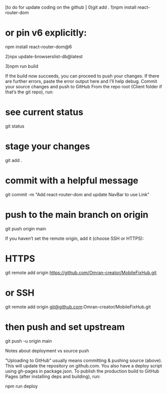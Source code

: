 [to do for update coding on the github ]
0)git add .
1)npm install react-router-dom
# or pin v6 explicitly:
npm install react-router-dom@6

2)npx update-browserslist-db@latest


3)npm run build

If the build now succeeds, you can proceed to push your changes.
If there are further errors, paste the error output here and I’ll help debug.
Commit your source changes and push to GitHub
From the repo root (Client folder if that’s the git repo), run:

# see current status
git status

# stage your changes
git add .

# commit with a helpful message
git commit -m "Add react-router-dom and update NavBar to use Link"

# push to the main branch on origin
git push origin main




If you haven’t set the remote origin, add it (choose SSH or HTTPS):

# HTTPS
git remote add origin https://github.com/Omran-creator/MobileFixHub.git

# or SSH
git remote add origin git@github.com:Omran-creator/MobileFixHub.git

# then push and set upstream
git push -u origin main






Notes about deployment vs source push

"Uploading to GitHub" usually means committing & pushing source (above). This will update the repository on github.com.
You also have a deploy script using gh-pages in package.json. To publish the production build to GitHub Pages (after installing deps and building), run:


npm run deploy